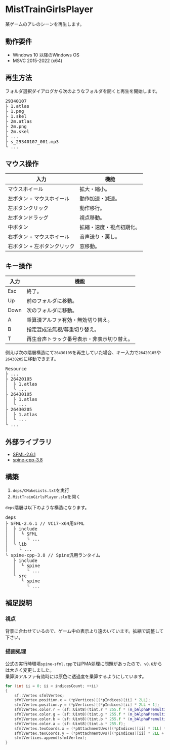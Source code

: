# MistTrainGirlsPlayer
某ゲームのアレのシーンを再生します。

## 動作要件
- Windows 10 以降のWindows OS
- MSVC 2015-2022 (x64)

## 再生方法
フォルダ選択ダイアログから次のようなフォルダを開くと再生を開始します。
<pre>
29340107
├ 1.atlas
├ 1.png
├ 1.skel
├ 2m.atlas
├ 2m.png
├ 2m.skel
├ ...
├ s_29340107_001.mp3
└ ...
</pre>
## マウス操作
| 入力  | 機能  |
| --- | --- |
| マウスホイール | 拡大・縮小。 |
| 左ボタン + マウスホイール | 動作加速・減速。 |
| 左ボタンクリック | 動作移行。 |
| 左ボタンドラッグ | 視点移動。 |
| 中ボタン | 拡縮・速度・視点初期化。 |
| 右ボタン + マウスホイール | 音声送り・戻し。 |
| 右ボタン + 左ボタンクリック | 窓移動。 |
## キー操作
| 入力  | 機能  |
| --- | --- |
| Esc | 終了。 |
| Up | 前のフォルダに移動。 |
| Down | 次のフォルダに移動。 |
| A | 乗算済アルファ有効・無効切り替え。 |
| B | 指定混成法無視/尊重切り替え。 |
| T | 再生音声トラック番号表示・非表示切り替え。 |

例えば次の階層構造にて`26430105`を再生していた場合、キー入力で`26420105`や`26430205`に移動できます。
<pre>
Resource
├ ...
├ 26420105
│  ├ 1.atlas
│  └ ...
├ 26430105
│  ├ 1.atlas
│  └ ...
├ 26430205
│  ├ 1.atlas
│  └ ...
└ ...
</pre>
## 外部ライブラリ
- [SFML-2.6.1](https://www.sfml-dev.org/download/sfml/2.6.1/)
- [spine-cpp-3.8](https://github.com/EsotericSoftware/spine-runtimes/tree/3.8)

## 構築

1. `deps/CMakeLists.txt`を実行
2. `MistTrainGirlsPlayer.sln`を開く

`deps`階層は以下のような構造になります。
<pre>
deps
├ SFML-2.6.1 // VC17-x64用SFML
│  ├ include
│  │  └ SFML
│  │    └ ...
│  └ lib
│    └ ...
└ spine-cpp-3.8 // Spine汎用ランタイム
   ├ include
   │  └ spine
   │    └ ...
   └ src
      └ spine
        └ ...
</pre>
## 補足説明

### 視点
背景に合わせているので、ゲーム中の表示より遠のいています。拡縮で調整して下さい。

### 描画処理
公式の実行時環境`spine-sfml.cpp`ではPMA処理に問題があったので、`v0.6`からは大きく変更しました。  
乗算済アルファ有効時には原色に透過度を乗算するようにしています。
``` cpp
for (int ii = 0; ii < indicesCount; ++ii)
{
	sf::Vertex sfmlVertex;
	sfmlVertex.position.x = (*pVertices)[(*pIndices)[ii] * 2LL];
	sfmlVertex.position.y = (*pVertices)[(*pIndices)[ii] * 2LL + 1];
	sfmlVertex.color.r = (sf::Uint8)(tint.r * 255.f * (m_bAlphaPremultiplied ? tint.a : 1.f));
	sfmlVertex.color.g = (sf::Uint8)(tint.g * 255.f * (m_bAlphaPremultiplied ? tint.a : 1.f));
	sfmlVertex.color.b = (sf::Uint8)(tint.b * 255.f * (m_bAlphaPremultiplied ? tint.a : 1.f));
	sfmlVertex.color.a = (sf::Uint8)(tint.a * 255.f);
	sfmlVertex.texCoords.x = (*pAttachmentUvs)[(*pIndices)[ii] * 2LL] * sfmlSize.x;
	sfmlVertex.texCoords.y = (*pAttachmentUvs)[(*pIndices)[ii] * 2LL + 1] * sfmlSize.y;
	sfmlVertices.append(sfmlVertex);
}
```
